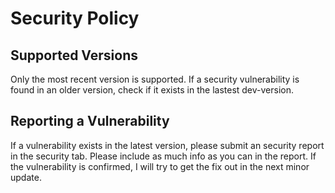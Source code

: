 # Security Policy

## Supported Versions

Only the most recent version is supported. If a security vulnerability is found in an older version, check if it exists in the lastest dev-version.


## Reporting a Vulnerability

If a vulnerability exists in the latest version, please submit an security report in the security tab. Please include as much info as you can in the report.
If the vulnerability is confirmed, I will try to get the fix out in the next minor update.
